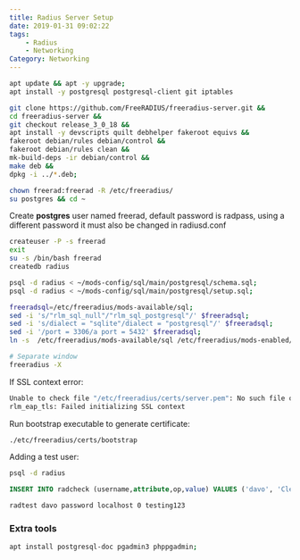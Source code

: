 ```yaml
---
title: Radius Server Setup
date: 2019-01-31 09:02:22
tags: 
    - Radius
    - Networking
Category: Networking
---
```


```bash
apt update && apt -y upgrade;
apt install -y postgresql postgresql-client git iptables
```

```bash 
git clone https://github.com/FreeRADIUS/freeradius-server.git &&
cd freeradius-server &&
git checkout release_3_0_18 &&
apt install -y devscripts quilt debhelper fakeroot equivs &&
fakeroot debian/rules debian/control &&
fakeroot debian/rules clean &&
mk-build-deps -ir debian/control &&
make deb &&
dpkg -i ../*.deb;
```

```bash
chown freerad:freerad -R /etc/freeradius/
su postgres && cd ~
```

Create **postgres** user named freerad, default password is radpass, using a different password it must also be changed in radiusd.conf
```bash
createuser -P -s freerad
exit
su -s /bin/bash freerad
createdb radius
```

```bash
psql -d radius < ~/mods-config/sql/main/postgresql/schema.sql;
psql -d radius < ~/mods-config/sql/main/postgresql/setup.sql;
```

```bash
freeradsql=/etc/freeradius/mods-available/sql;
sed -i 's/"rlm_sql_null"/"rlm_sql_postgresql"/' $freeradsql;
sed -i 's/dialect = "sqlite"/dialect = "postgresql"/' $freeradsql;
sed -i '/port = 3306/a port = 5432' $freeradsql;
ln -s  /etc/freeradius/mods-available/sql /etc/freeradius/mods-enabled/sql;
```

```bash
# Separate window
freeradius -X
```

If SSL context error:
```bash
Unable to check file "/etc/freeradius/certs/server.pem": No such file or directory
rlm_eap_tls: Failed initializing SSL context
```

Run bootstrap executable to generate certificate:
```bash
./etc/freeradius/certs/bootstrap
```

Adding a test user:

```bash
psql -d radius
```

```sql
INSERT INTO radcheck (username,attribute,op,value) VALUES ('davo', 'Cleartext-Password', ':=', 'password');
```

```bash
radtest davo password localhost 0 testing123
```

### Extra tools
```bash
apt install postgresql-doc pgadmin3 phppgadmin;
```